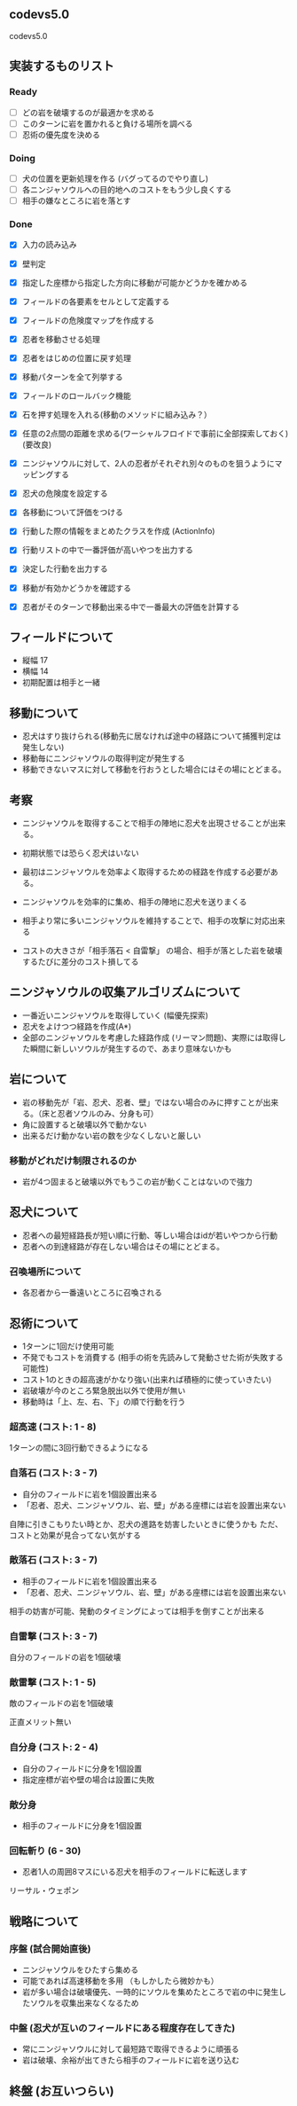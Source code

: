 ## codevs5.0
codevs5.0


## 実装するものリスト

### Ready

- [ ] どの岩を破壊するのが最適かを求める
- [ ] このターンに岩を置かれると負ける場所を調べる
- [ ] 忍術の優先度を決める

### Doing

- [ ] 犬の位置を更新処理を作る (バグってるのでやり直し)
- [ ] 各ニンジャソウルへの目的地へのコストをもう少し良くする
- [ ] 相手の嫌なところに岩を落とす

### Done

- [x] 入力の読み込み
- [x] 壁判定
- [x] 指定した座標から指定した方向に移動が可能かどうかを確かめる
- [x] フィールドの各要素をセルとして定義する
- [x] フィールドの危険度マップを作成する
- [x] 忍者を移動させる処理
- [x] 忍者をはじめの位置に戻す処理
- [x] 移動パターンを全て列挙する
- [x] フィールドのロールバック機能
- [x] 石を押す処理を入れる(移動のメソッドに組み込み？）
- [x] 任意の2点間の距離を求める(ワーシャルフロイドで事前に全部探索しておく) (要改良)
- [x] ニンジャソウルに対して、2人の忍者がそれぞれ別々のものを狙うようにマッピングする
- [x] 忍犬の危険度を設定する
- [x] 各移動について評価をつける
- [x] 行動した際の情報をまとめたクラスを作成 (ActionInfo)
- [x] 行動リストの中で一番評価が高いやつを出力する
- [x] 決定した行動を出力する
- [x] 移動が有効かどうかを確認する
- [x] 忍者がそのターンで移動出来る中で一番最大の評価を計算する


## フィールドについて

* 縦幅 17
* 横幅 14
* 初期配置は相手と一緒


## 移動について

* 忍犬はすり抜けられる(移動先に居なければ途中の経路について捕獲判定は発生しない)
* 移動毎にニンジャソウルの取得判定が発生する
* 移動できないマスに対して移動を行おうとした場合にはその場にとどまる。


## 考察

* ニンジャソウルを取得することで相手の陣地に忍犬を出現させることが出来る。
* 初期状態では恐らく忍犬はいない
* 最初はニンジャソウルを効率よく取得するための経路を作成する必要がある。
* ニンジャソウルを効率的に集め、相手の陣地に忍犬を送りまくる
* 相手より常に多いニンジャソウルを維持することで、相手の攻撃に対応出来る

* コストの大きさが「相手落石 < 自雷撃」 の場合、相手が落とした岩を破壊するたびに差分のコスト損してる


## ニンジャソウルの収集アルゴリズムについて

* 一番近いニンジャソウルを取得していく (幅優先探索)
* 忍犬をよけつつ経路を作成(A*)
* 全部のニンジャソウルを考慮した経路作成 (リーマン問題)、実際には取得した瞬間に新しいソウルが発生するので、あまり意味ないかも


## 岩について

* 岩の移動先が「岩、忍犬、忍者、壁」ではない場合のみに押すことが出来る。（床と忍者ソウルのみ、分身も可）
* 角に設置すると破壊以外で動かない
* 出来るだけ動かない岩の数を少なくしないと厳しい


### 移動がどれだけ制限されるのか

* 岩が4つ固まると破壊以外でもうこの岩が動くことはないので強力


## 忍犬について

* 忍者への最短経路長が短い順に行動、等しい場合はidが若いやつから行動
* 忍者への到達経路が存在しない場合はその場にとどまる。


### 召喚場所について

* 各忍者から一番遠いところに召喚される


## 忍術について

* 1ターンに1回だけ使用可能
* 不発でもコストを消費する (相手の術を先読みして発動させた術が失敗する可能性)
* コスト1のときの超高速がかなり強い(出来れば積極的に使っていきたい)
* 岩破壊が今のところ緊急脱出以外で使用が無い
* 移動時は「上、左、右、下」の順で行動を行う



### 超高速 (コスト: 1 - 8)

1ターンの間に3回行動できるようになる

### 自落石 (コスト: 3 - 7)

* 自分のフィールドに岩を1個設置出来る
* 「忍者、忍犬、ニンジャソウル、岩、壁」がある座標には岩を設置出来ない

自陣に引きこもりたい時とか、忍犬の進路を妨害したいときに使うかも
ただ、コストと効果が見合ってない気がする


### 敵落石 (コスト: 3 - 7)

* 相手のフィールドに岩を1個設置出来る
* 「忍者、忍犬、ニンジャソウル、岩、壁」がある座標には岩を設置出来ない

相手の妨害が可能、発動のタイミングによっては相手を倒すことが出来る


### 自雷撃 (コスト: 3 - 7)

自分のフィールドの岩を1個破壊


### 敵雷撃 (コスト: 1 - 5)

敵のフィールドの岩を1個破壊

正直メリット無い


### 自分身 (コスト: 2 - 4)

* 自分のフィールドに分身を1個設置
* 指定座標が岩や壁の場合は設置に失敗


### 敵分身

* 相手のフィールドに分身を1個設置


### 回転斬り (6 - 30)

* 忍者1人の周囲8マスにいる忍犬を相手のフィールドに転送します

リーサル・ウェポン


## 戦略について

### 序盤 (試合開始直後)

* ニンジャソウルをひたすら集める
* 可能であれば高速移動を多用 （もしかしたら微妙かも）
* 岩が多い場合は破壊優先、一時的にソウルを集めたところで岩の中に発生したソウルを収集出来なくなるため


### 中盤 (忍犬が互いのフィールドにある程度存在してきた)

* 常にニンジャソウルに対して最短路で取得できるように頑張る
* 岩は破壊、余裕が出てきたら相手のフィールドに岩を送り込む

## 終盤 (お互いつらい)